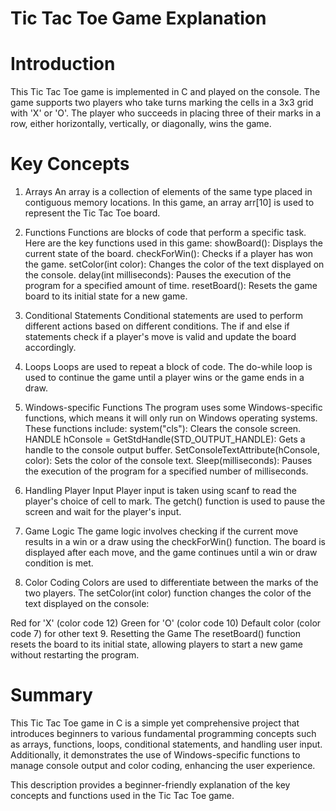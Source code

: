 # Tic Tac Toe Game Explanation
# Introduction
This Tic Tac Toe game is implemented in C and played on the console. The game supports two players who take turns marking the cells in a 3x3 grid with 'X' or 'O'. The player who succeeds in placing three of their marks in a row, either horizontally, vertically, or diagonally, wins the game.

# Key Concepts
1. Arrays
An array is a collection of elements of the same type placed in contiguous memory locations. In this game, an array arr[10] is used to represent the Tic Tac Toe board.

2. Functions
Functions are blocks of code that perform a specific task. Here are the key functions used in this game:
showBoard(): Displays the current state of the board.
checkForWin(): Checks if a player has won the game.
setColor(int color): Changes the color of the text displayed on the console.
delay(int milliseconds): Pauses the execution of the program for a specified amount of time.
resetBoard(): Resets the game board to its initial state for a new game.

3. Conditional Statements
Conditional statements are used to perform different actions based on different conditions. The if and else if statements check if a player's move is valid and update the board accordingly.

4. Loops
Loops are used to repeat a block of code. The do-while loop is used to continue the game until a player wins or the game ends in a draw.

5. Windows-specific Functions
The program uses some Windows-specific functions, which means it will only run on Windows operating systems. These functions include:
system("cls"): Clears the console screen.
HANDLE hConsole = GetStdHandle(STD_OUTPUT_HANDLE): Gets a handle to the console output buffer.
SetConsoleTextAttribute(hConsole, color): Sets the color of the console text.
Sleep(milliseconds): Pauses the execution of the program for a specified number of milliseconds.

7. Handling Player Input
Player input is taken using scanf to read the player's choice of cell to mark. The getch() function is used to pause the screen and wait for the player's input.

8. Game Logic
The game logic involves checking if the current move results in a win or a draw using the checkForWin() function. The board is displayed after each move, and the game continues until a win or draw condition is met.

9. Color Coding
Colors are used to differentiate between the marks of the two players. The setColor(int color) function changes the color of the text displayed on the console:

Red for 'X' (color code 12)
Green for 'O' (color code 10)
Default color (color code 7) for other text
9. Resetting the Game
The resetBoard() function resets the board to its initial state, allowing players to start a new game without restarting the program.

# Summary
This Tic Tac Toe game in C is a simple yet comprehensive project that introduces beginners to various fundamental programming concepts such as arrays, functions, loops, conditional statements, and handling user input. Additionally, it demonstrates the use of Windows-specific functions to manage console output and color coding, enhancing the user experience.

This description provides a beginner-friendly explanation of the key concepts and functions used in the Tic Tac Toe game.
